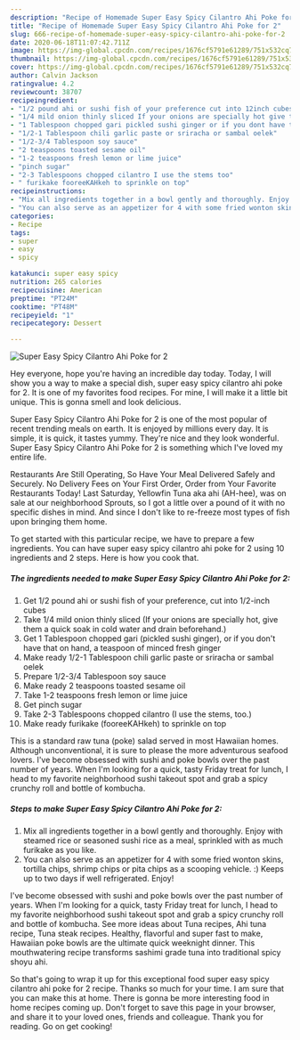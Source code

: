 ```yaml
---
description: "Recipe of Homemade Super Easy Spicy Cilantro Ahi Poke for 2"
title: "Recipe of Homemade Super Easy Spicy Cilantro Ahi Poke for 2"
slug: 666-recipe-of-homemade-super-easy-spicy-cilantro-ahi-poke-for-2
date: 2020-06-18T11:07:42.711Z
image: https://img-global.cpcdn.com/recipes/1676cf5791e61289/751x532cq70/super-easy-spicy-cilantro-ahi-poke-for-2-recipe-main-photo.jpg
thumbnail: https://img-global.cpcdn.com/recipes/1676cf5791e61289/751x532cq70/super-easy-spicy-cilantro-ahi-poke-for-2-recipe-main-photo.jpg
cover: https://img-global.cpcdn.com/recipes/1676cf5791e61289/751x532cq70/super-easy-spicy-cilantro-ahi-poke-for-2-recipe-main-photo.jpg
author: Calvin Jackson
ratingvalue: 4.2
reviewcount: 38707
recipeingredient:
- "1/2 pound ahi or sushi fish of your preference cut into 12inch cubes"
- "1/4 mild onion thinly sliced If your onions are specially hot give them a quick soak in cold water and drain beforehand"
- "1 Tablespoon chopped gari pickled sushi ginger or if you dont have that on hand a teaspoon of minced fresh ginger"
- "1/2-1 Tablespoon chili garlic paste or sriracha or sambal oelek"
- "1/2-3/4 Tablespoon soy sauce"
- "2 teaspoons toasted sesame oil"
- "1-2 teaspoons fresh lemon or lime juice"
- "pinch sugar"
- "2-3 Tablespoons chopped cilantro I use the stems too"
- " furikake fooreeKAHkeh to sprinkle on top"
recipeinstructions:
- "Mix all ingredients together in a bowl gently and thoroughly. Enjoy with steamed rice or seasoned sushi rice as a meal, sprinkled with as much furikake as you like."
- "You can also serve as an appetizer for 4 with some fried wonton skins, tortilla chips, shrimp chips or pita chips as a scooping vehicle. :) Keeps up to two days if well refrigerated. Enjoy!"
categories:
- Recipe
tags:
- super
- easy
- spicy

katakunci: super easy spicy 
nutrition: 265 calories
recipecuisine: American
preptime: "PT24M"
cooktime: "PT48M"
recipeyield: "1"
recipecategory: Dessert

---
```



![Super Easy Spicy Cilantro Ahi Poke for 2](https://img-global.cpcdn.com/recipes/1676cf5791e61289/751x532cq70/super-easy-spicy-cilantro-ahi-poke-for-2-recipe-main-photo.jpg)

Hey everyone, hope you're having an incredible day today. Today, I will show you a way to make a special dish, super easy spicy cilantro ahi poke for 2. It is one of my favorites food recipes. For mine, I will make it a little bit unique. This is gonna smell and look delicious.

Super Easy Spicy Cilantro Ahi Poke for 2 is one of the most popular of recent trending meals on earth. It is enjoyed by millions every day. It is simple, it is quick, it tastes yummy. They're nice and they look wonderful. Super Easy Spicy Cilantro Ahi Poke for 2 is something which I've loved my entire life.

Restaurants Are Still Operating, So Have Your Meal Delivered Safely and Securely. No Delivery Fees on Your First Order, Order from Your Favorite Restaurants Today! Last Saturday, Yellowfin Tuna aka ahi (AH-hee), was on sale at our neighborhood Sprouts, so I got a little over a pound of it with no specific dishes in mind. And since I don&#39;t like to re-freeze most types of fish upon bringing them home.


To get started with this particular recipe, we have to prepare a few ingredients. You can have super easy spicy cilantro ahi poke for 2 using 10 ingredients and 2 steps. Here is how you cook that.

<!--inarticleads1-->

##### The ingredients needed to make Super Easy Spicy Cilantro Ahi Poke for 2:

1. Get 1/2 pound ahi or sushi fish of your preference, cut into 1/2-inch cubes
1. Take 1/4 mild onion thinly sliced (If your onions are specially hot, give them a quick soak in cold water and drain beforehand.)
1. Get 1 Tablespoon chopped gari (pickled sushi ginger), or if you don&#39;t have that on hand, a teaspoon of minced fresh ginger
1. Make ready 1/2-1 Tablespoon chili garlic paste or sriracha or sambal oelek
1. Prepare 1/2-3/4 Tablespoon soy sauce
1. Make ready 2 teaspoons toasted sesame oil
1. Take 1-2 teaspoons fresh lemon or lime juice
1. Get pinch sugar
1. Take 2-3 Tablespoons chopped cilantro (I use the stems, too.)
1. Make ready  furikake (fooreeKAHkeh) to sprinkle on top


This is a standard raw tuna (poke) salad served in most Hawaiian homes. Although unconventional, it is sure to please the more adventurous seafood lovers. I&#39;ve become obsessed with sushi and poke bowls over the past number of years. When I&#39;m looking for a quick, tasty Friday treat for lunch, I head to my favorite neighborhood sushi takeout spot and grab a spicy crunchy roll and bottle of kombucha. 

<!--inarticleads2-->

##### Steps to make Super Easy Spicy Cilantro Ahi Poke for 2:

1. Mix all ingredients together in a bowl gently and thoroughly. Enjoy with steamed rice or seasoned sushi rice as a meal, sprinkled with as much furikake as you like.
1. You can also serve as an appetizer for 4 with some fried wonton skins, tortilla chips, shrimp chips or pita chips as a scooping vehicle. :) Keeps up to two days if well refrigerated. Enjoy!


I&#39;ve become obsessed with sushi and poke bowls over the past number of years. When I&#39;m looking for a quick, tasty Friday treat for lunch, I head to my favorite neighborhood sushi takeout spot and grab a spicy crunchy roll and bottle of kombucha. See more ideas about Tuna recipes, Ahi tuna recipe, Tuna steak recipes. Healthy, flavorful and super fast to make, Hawaiian poke bowls are the ultimate quick weeknight dinner. This mouthwatering recipe transforms sashimi grade tuna into traditional spicy shoyu ahi. 

So that's going to wrap it up for this exceptional food super easy spicy cilantro ahi poke for 2 recipe. Thanks so much for your time. I am sure that you can make this at home. There is gonna be more interesting food in home recipes coming up. Don't forget to save this page in your browser, and share it to your loved ones, friends and colleague. Thank you for reading. Go on get cooking!
